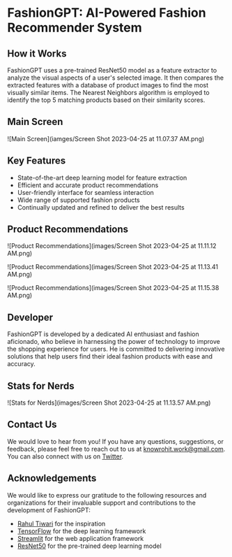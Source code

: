 # FashionGPT: AI-Powered Fashion Recommender System

## How it Works

FashionGPT uses a pre-trained ResNet50 model as a feature extractor to analyze the visual aspects of a user's selected image. It then compares the extracted features with a database of product images to find the most visually similar items. The Nearest Neighbors algorithm is employed to identify the top 5 matching products based on their similarity scores.


## Main Screen
![Main Screen](iamges/Screen Shot 2023-04-25 at 11.07.37 AM.png)


## Key Features

- State-of-the-art deep learning model for feature extraction
- Efficient and accurate product recommendations
- User-friendly interface for seamless interaction
- Wide range of supported fashion products
- Continually updated and refined to deliver the best results

## Product Recommendations
![Product Recommendations](images/Screen Shot 2023-04-25 at 11.11.12 AM.png)

![Product Recommendations](images/Screen Shot 2023-04-25 at 11.13.41 AM.png)

![Product Recommendations](images/Screen Shot 2023-04-25 at 11.15.38 AM.png)

## Developer

FashionGPT is developed by a dedicated AI enthusiast and fashion aficionado, who believe in harnessing the power of technology to improve the shopping experience for users. He is committed to delivering innovative solutions that help users find their ideal fashion products with ease and accuracy.

## Stats for Nerds
![Stats for Nerds](images/Screen Shot 2023-04-25 at 11.13.57 AM.png)

## Contact Us

We would love to hear from you! If you have any questions, suggestions, or feedback, please feel free to reach out to us at knowrohit.work@gmail.com. You can also connect with us on [Twitter](https://twitter.com/knowrohit07).

## Acknowledgements

We would like to express our gratitude to the following resources and organizations for their invaluable support and contributions to the development of FashionGPT:

- [Rahul Tiwari](https://twitter.com/rahul_tiwari95) for the inspiration
- [TensorFlow](https://www.tensorflow.org/) for the deep learning framework
- [Streamlit](https://streamlit.io/) for the web application framework
- [ResNet50](https://keras.io/api/applications/resnet/#resnet50-function) for the pre-trained deep learning model
